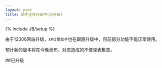 ```yaml
---
layout: post
title: 助手正在升级中(已升级)
---
```


{% include JB/setup %}

由于12306网站升级，`XP订票助手`也在跟随升级中，目前部分功能不能正常使用。

预计新的版本将在今晚发布，对您造成的不便深表歉意。

##已升级